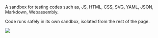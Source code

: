 A sandbox for testing codes such as, JS, HTML, CSS, SVG, YAML, JSON, Markdown, Webassembly.

Code runs safely in its own sandbox, isolated from the rest of the page.

![ ](https://github.com/user-attachments/assets/a1fe5c61-ff8d-4397-ba8b-e91f8fd13220)
